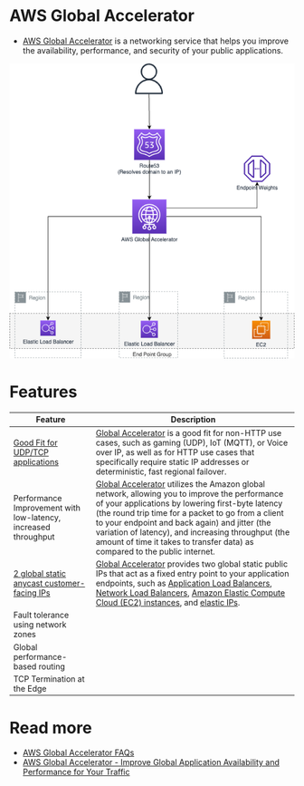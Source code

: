 # AWS Global Accelerator
- [AWS Global Accelerator](https://aws.amazon.com/global-accelerator/) is a networking service that helps you improve the availability, performance, and security of your public applications.

![](assets/AWSGlobalAccelerator.png)

# Features

| Feature                                                                                                                               | Description                                                                                                                                                                                                                                                                                                                                                                                                                                                                               |
|---------------------------------------------------------------------------------------------------------------------------------------|-------------------------------------------------------------------------------------------------------------------------------------------------------------------------------------------------------------------------------------------------------------------------------------------------------------------------------------------------------------------------------------------------------------------------------------------------------------------------------------------|
| [Good Fit for UDP/TCP applications](https://docs.aws.amazon.com/global-accelerator/latest/dg/introduction-benefits-of-migrating.html) | [Global Accelerator]() is a good fit for non-HTTP use cases, such as gaming (UDP), IoT (MQTT), or Voice over IP, as well as for HTTP use cases that specifically require static IP addresses or deterministic, fast regional failover.                                                                                                                                                                                                                                                    |
| Performance Improvement with low-latency, increased throughput                                                                        | [Global Accelerator]() utilizes the Amazon global network, allowing you to improve the performance of your applications by lowering first-byte latency (the round trip time for a packet to go from a client to your endpoint and back again) and jitter (the variation of latency), and increasing throughput (the amount of time it takes to transfer data) as compared to the public internet.                                                                                         |
| [2 global static anycast customer-facing IPs](https://aws.amazon.com/global-accelerator/features/)                                    | [Global Accelerator]() provides two global static public IPs that act as a fixed entry point to your application endpoints, such as [Application Load Balancers](../2_ApplicationNetworking/ElasticLoadBalancer/Readme.md), [Network Load Balancers](../2_ApplicationNetworking/ElasticLoadBalancer/Readme.md), [Amazon Elastic Compute Cloud (EC2) instances](../../2_Compute/AmazonEC2/Readme.md), and [elastic IPs](../../2_Compute/AmazonEC2/Networking/ElasticIP.md). |
| Fault tolerance using network zones                                                                                                   |                                                                                                                                                                                                                                                                                                                                                                                                                                                                                           |
| Global performance-based routing                                                                                                      |                                                                                                                                                                                                                                                                                                                                                                                                                                                                                           |
| TCP Termination at the Edge                                                                                                           |                                                                                                                                                                                                                                                                                                                                                                                                                                                                                           |

# Read more
- [AWS Global Accelerator FAQs](https://aws.amazon.com/global-accelerator/faqs/)
- [AWS Global Accelerator - Improve Global Application Availability and Performance for Your Traffic](https://www.youtube.com/watch?v=Docl4julOQw)
